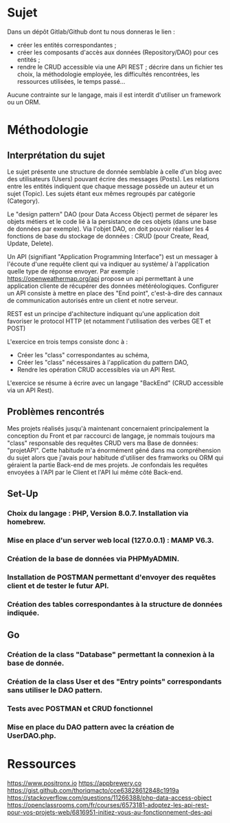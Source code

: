 # Sujet

Dans un dépôt Gitlab/Github dont tu nous donneras le lien :

- créer les entités correspondantes ;
- créer les composants d'accès aux données (Repository/DAO) pour ces entités ;
- rendre le CRUD accessible via une API REST ;
décrire dans un fichier tes choix, la méthodologie employée, les difficultés rencontrées, les ressources utilisées, le temps passé…

Aucune contrainte sur le langage, mais il est interdit d'utiliser un framework ou un ORM.

# Méthodologie

## Interprétation du sujet

Le sujet présente une structure de donnée semblable à celle d'un blog avec des utilisateurs (Users)  pouvant écrire des messages (Posts). Les relations entre les entités indiquent que chaque message possède un auteur et un sujet (Topic). Les sujets étant eux mêmes regroupés par catégorie (Category).

Le "design pattern" DAO (pour Data Access Object) permet de séparer les objets métiers et le code lié à la persistance de ces objets (dans une base de données par exemple). Via l'objet DAO, on doit pouvoir réaliser les 4 fonctions de base du stockage de données : CRUD (pour Create, Read, Update, Delete).

Un API (signifiant "Application Programming Interface") est un messager à l'écoute d'une requête client qui va indiquer au système/ à l'application quelle type de réponse envoyer. Par exemple :
https://openweathermap.org/api propose un api permettant à une application cliente de récupérer des données météréologiques. Configurer un API consiste à mettre en place des "End point", c'est-à-dire des cannaux de communication autorisés entre un client et notre serveur.

REST est un principe d'achitecture indiquant qu'une application doit favoriser le protocol HTTP (et notamment l'utilisation des verbes GET et POST)

L'exercice en trois temps consiste donc à :
- Créer les "class" correspondantes au schéma,
- Créer les "class" nécessaires à l'application du pattern DAO,
- Rendre les opération CRUD accessibles via un API Rest.

L'exercice se résume à écrire avec un langage "BackEnd" (CRUD accessible via un API Rest).

## Problèmes rencontrés

Mes projets réalisés jusqu'à maintenant concernaient principalement la conception du Front et par raccourci de langage, je nommais toujours ma "class" responsable des requêtes CRUD vers ma Base de données: "projetAPI". Cette habitude m'a énormément géné dans ma compréhension du sujet alors que j'avais pour habitude d'utiliser des framworks ou ORM qui géraient la partie Back-end de mes projets. Je confondais les requêtes envoyées à l'API par le Client et l'API lui même côté Back-end.

## Set-Up

### Choix du langage : PHP, Version 8.0.7. Installation via homebrew.
### Mise en place d'un server web local (127.0.0.1) : MAMP V6.3.
### Création de la base de données via PHPMyADMIN.
### Installation de POSTMAN permettant d'envoyer des requêtes client et de tester le futur API.
### Création des tables correspondantes à la structure de données indiquée.

## Go

### Création de la class "Database" permettant la connexion à la base de donnée.
### Création de la class User et des "Entry points" correspondants sans utiliser le DAO pattern.
### Tests avec POSTMAN et CRUD fonctionnel
### Mise en place du DAO pattern avec la création de UserDAO.php.


# Ressources

https://www.positronx.io
https://appbrewery.co
https://gist.github.com/thoriqmacto/cce63828612848c1919a
https://stackoverflow.com/questions/11266388/php-data-access-object
https://openclassrooms.com/fr/courses/6573181-adoptez-les-api-rest-pour-vos-projets-web/6816951-initiez-vous-au-fonctionnement-des-api
